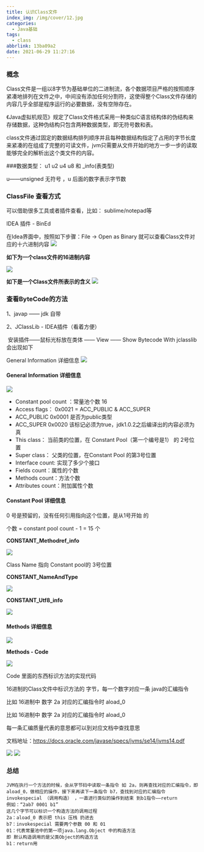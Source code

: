 ```yaml
---
title: 认识Class文件
index_img: /img/cover/12.jpg
categories:
  - Java基础
tags:
  - class
abbrlink: 13ba09a2
date: 2021-06-29 11:27:16
---
```


### 概念

Class文件是一组以8字节为基础单位的二进制流，各个数据项目严格的按照顺序紧凑地排列在文件之中，中间没有添加任何分割符，这使得整个Class文件存储的内容几乎全部是程序运行的必要数据，没有空隙存在。

《Java虚拟机规范》规定了Class文件格式采用一种类似C语言结构体的伪结构来存储数据，这种伪结构只包含两种数据类型，即无符号数和表。

class文件通过固定的数据结构排列顺序并且每种数据结构指定了占用的字节长度来紧凑的在组成了完整的可读文件，jvm只需要从文件开始的地方一步一步的读取能够完全的解析出这个类文件的内容。

###数据类型：
u1 u2 u4 u8 和 _info(表类型)

u——unsigned 无符号 ，u 后面的数字表示字节数

### ClassFile 查看方式
可以借助很多工具或者插件查看，比如： sublime/notepad等

IDEA 插件 - BinEd

在Idea界面中，按照如下步骤：File → Open as Binary 就可以查看Class文件对应的十六进制内容
![](1.png)

**如下为一个class文件的16进制内容**

![](2.png)

**如下是一个Class文件所表示的含义**
![](3.png)

### 查看ByteCode的方法

1、javap —— jdk 自带

2、JClassLib - IDEA插件（看着方便）

&nbsp;安装插件——鼠标光标放在类体 —— View —— Show Bytecode With jclasslib 会出现如下

General Information 详细信息
![](4.png)

#### General Information 详细信息

![](5.png)

+ Constant pool count ：常量池个数 16
+ Access flags： 0x0021 = ACC_PUBLIC & ACC_SUPER
+ ACC_PUBLIC 0x0001 是否为public类型
+ ACC_SUPER 0x0020 该标记必须为true，jdk1.0.2之后编译出的内容必须为真
+ This class： 当前类的位置，在 Constant Pool（第一个编号是1） 的 2号位置
+ Super class： 父类的位置，在Constant Pool 的第3号位置
+ Interface count: 实现了多少个接口
+ Fields count：属性的个数
+ Methods count：方法个数
+ Attributes count：附加属性个数

#### Constant Pool 详细信息

0 号是预留的，没有任何引用指向这个位置，是从1号开始 的

个数 = constant pool count - 1 = 15 个

**CONSTANT_Methodref_info**

![](6.png)

Class Name 指向 Constant pool的 3号位置

**CONSTANT_NameAndType**

![](7.png)

**CONSTANT_Utf8_info**

![](8.png)

#### Methods 详细信息
![](9.png)

**Methods - Code**

![](10.png)

Code 里面的东西标识方法的实现代码

16进制的Class文件中标识方法的 字节，每一个数字对应一条 java的汇编指令

比如 16进制中 数字 2a 对应的汇编指令时 aload_0

比如 16进制中 数字 2a 对应的汇编指令时 aload_0

每一条汇编质量代表的意思都可以到对应文档中查找意思

文档地址：https://docs.oracle.com/javase/specs/jvms/se14/jvms14.pdf

![](11.png)
![](12.png)

### 总结
```text
JVM在执行一个方法的时候，会从字节码中读取一条指令 如 2a，则再查找对应的汇编指令，即 aload_0，做相应的操作，接下来再读下一条指令 b7，查找到对应的汇编指令 invokespecial （调用构造） ，一直进行类似的操作到结束 到b1指令——return
例如：“2ab7 0001 b1”
这几个字节可以标识一个构造方法的调用过程
2a：aload_0 表示把 this 压栈 扔进去
b7：invokespecial 需要两个参数 00 和 01
01：代表常量池中的第一项java.lang.Object 中的构造方法
即 默认构造调用的是父类Object的构造方法
b1：return用
```